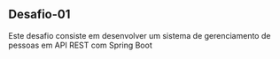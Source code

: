 ## Desafio-01

Este desafio consiste em desenvolver um sistema de gerenciamento de pessoas em API REST com Spring Boot
